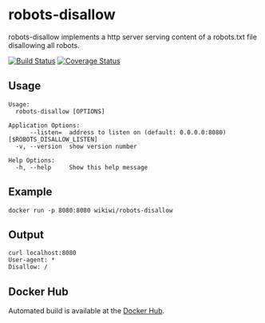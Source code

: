 # robots-disallow
robots-disallow implements a http server serving content of a robots.txt file disallowing all robots.

[![Build Status](https://travis-ci.org/wikiwi/robots-disallow.svg?branch=travis)](https://travis-ci.org/wikiwi/robots-disallow) [![Coverage Status](https://coveralls.io/repos/github/wikiwi/robots-disallow/badge.svg?branch=master)](https://coveralls.io/github/wikiwi/robots-disallow?branch=master)

## Usage
    Usage:
      robots-disallow [OPTIONS]

    Application Options:
          --listen=  address to listen on (default: 0.0.0.0:8080) [$ROBOTS_DISALLOW_LISTEN]
      -v, --version  show version number

    Help Options:
      -h, --help     Show this help message

## Example
    docker run -p 8080:8080 wikiwi/robots-disallow

## Output
    curl localhost:8080
    User-agent: *
    Disallow: /

## Docker Hub
Automated build is available at the [Docker Hub](https://hub.docker.com/r/wikiwi/robots-disallow).

